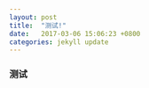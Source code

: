 ```yaml
---
layout: post
title:  "测试!"
date:   2017-03-06 15:06:23 +0800
categories: jekyll update
---
```


### 测试
